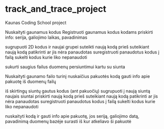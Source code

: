 # track_and_trace_project
Kaunas Coding School project


Nuskaityti gaunamus kodus
Registruoti gaunamus kodus
kodams priskirti info: serija, galiojimo laikas, pavadinimas

sugrupuoti 2D kodus ir naujai grupei suteikti naują kodą
prieš suteikiant naują kodą patikrinti ar jis nėra panaudotas
suregistruoti panaudotus kodus
į failą sukelti kodus kurie liko nepanaudoti

sukurti saugius failus duomenų persiuntimui kartu su siunta

Nuskaityti gaunamo failo turinį
nuskaičius pakuotės kodą gauti info apie pakuotę iš duomenų failų

iš skirtingų siuntų gautus kodus (ant pakuočių) sugrupuoti į naują siuntą
naujais siuntai priskirti naują kodą
prieš suteikiant naują kodą patikrinti ar jis nėra panaudotas
suregistruoti panaudotus kodus
į failą sukelti kodus kurie liko nepanaudoti

nuskaityti kodą ir gauti info apie pakuotę, jos seriją, galiojimo datą, pavadinimą
duomenų bazėje surasti iš kur atkeliavo ši pakuotė
